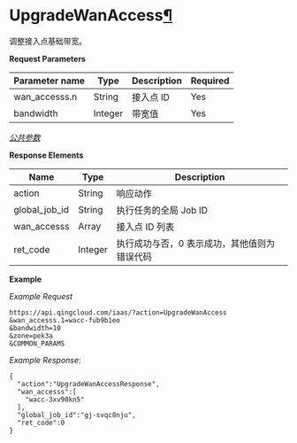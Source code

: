 ---
---

# UpgradeWanAccess[¶](#UpgradeWanAccess "永久链接至标题")

调整接入点基础带宽。


**Request Parameters**

| Parameter name | Type | Description | Required |
| --- | --- | --- | --- |
| wan_accesss.n | String | 接入点 ID | Yes |
| bandwidth | Integer | 带宽值 | Yes |

[_公共参数_](../../common/parameters.html#api-common-parameters)

**Response Elements**

| Name | Type | Description |
| --- | --- | --- |
| action | String | 响应动作 |
| global_job_id | String | 执行任务的全局 Job ID |
| wan_accesss | Array | 接入点 ID 列表 |
| ret_code | Integer | 执行成功与否，0 表示成功，其他值则为错误代码 |

**Example**

_Example Request_

```
https://api.qingcloud.com/iaas/?action=UpgradeWanAccess
&wan_accesss.1=wacc-fub9b1eo
&bandwidth=10
&zone=pek3a
&COMMON_PARAMS
```

_Example Response_:

```
{
  "action":"UpgradeWanAccessResponse",
  "wan_accesss":[
    "wacc-3xv90kn5"
  ],
  "global_job_id":"gj-svqc8nju",
  "ret_code":0
}
```
